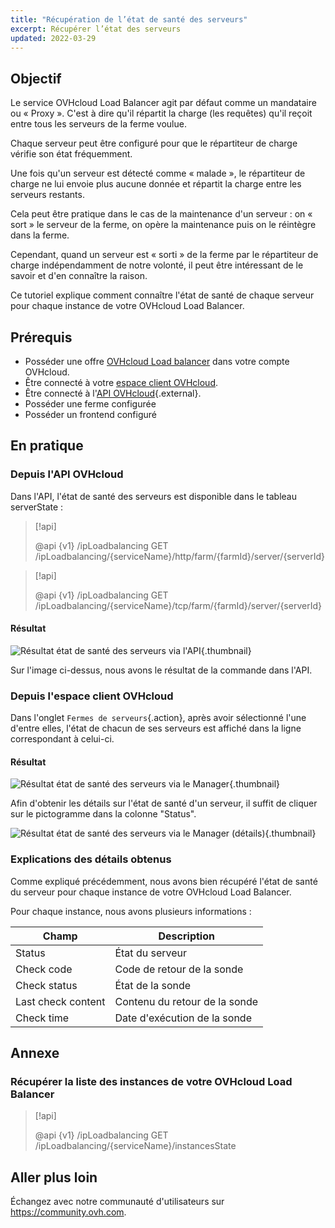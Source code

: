 ```yaml
---
title: "Récupération de l’état de santé des serveurs"
excerpt: Récupérer l’état des serveurs
updated: 2022-03-29
---
```


## Objectif

Le service OVHcloud Load Balancer agit par défaut comme un mandataire ou « Proxy ». C'est à dire qu'il répartit la charge (les requêtes) qu'il reçoit entre tous les serveurs de la ferme voulue.

Chaque serveur peut être configuré pour que le répartiteur de charge vérifie son état fréquemment.

Une fois qu'un serveur est détecté comme « malade », le répartiteur de charge ne lui envoie plus aucune donnée et répartit la charge entre les serveurs restants.

Cela peut être pratique dans le cas de la maintenance d'un serveur : on « sort » le serveur de la ferme, on opère la maintenance puis on le réintègre dans la ferme.

Cependant, quand un serveur est « sorti » de la ferme par le répartiteur de charge indépendamment de notre volonté, il peut être intéressant de le savoir et d'en connaître la raison.

Ce tutoriel explique comment connaître l'état de santé de chaque serveur pour chaque instance de votre OVHcloud Load Balancer.

## Prérequis

- Posséder une offre [OVHcloud Load balancer](https://www.ovh.com/fr/solutions/load-balancer/) dans votre compte OVHcloud.
- Être connecté à votre [espace client OVHcloud](/links/manager).
- Être connecté à l'[API OVHcloud](https://api.ovh.com/){.external}.
- Posséder une ferme configurée
- Posséder un frontend configuré

## En pratique

### Depuis l'API OVHcloud

Dans l'API, l'état de santé des serveurs est disponible dans le tableau serverState :

> [!api]
>
> @api {v1} /ipLoadbalancing GET /ipLoadbalancing/{serviceName}/http/farm/{farmId}/server/{serverId}
> 

> [!api]
>
> @api {v1} /ipLoadbalancing GET /ipLoadbalancing/{serviceName}/tcp/farm/{farmId}/server/{serverId}
> 

#### Résultat

![Résultat état de santé des serveurs via l'API](images/result_serversStateApi.png){.thumbnail}

Sur l'image ci-dessus, nous avons le résultat de la commande dans l'API.

### Depuis l'espace client OVHcloud

Dans l'onglet `Fermes de serveurs`{.action}, après avoir sélectionné l'une d'entre elles, l'état de chacun de ses serveurs est affiché dans la ligne correspondant à celui-ci.

#### Résultat

![Résultat état de santé des serveurs via le Manager](images/farm_server_health.png){.thumbnail}

Afin d'obtenir les détails sur l'état de santé d'un serveur, il suffit de cliquer sur le pictogramme dans la colonne "Status".

![Résultat état de santé des serveurs via le Manager (détails)](images/server_health_detail.png){.thumbnail}

### Explications des détails obtenus

Comme expliqué précédemment, nous avons bien récupéré l'état de santé du serveur pour chaque instance de votre OVHcloud Load Balancer.

Pour chaque instance, nous avons plusieurs informations :

|Champ|Description|
|---|---|
|Status|État du serveur|
|Check code|Code de retour de la sonde|
|Check status|État de la sonde|
|Last check content|Contenu du retour de la sonde|
|Check time|Date d'exécution de la sonde|

## Annexe

### Récupérer la liste des instances de votre OVHcloud Load Balancer

> [!api]
>
> @api {v1} /ipLoadbalancing GET /ipLoadbalancing/{serviceName}/instancesState
> 

## Aller plus loin

Échangez avec notre communauté d'utilisateurs sur <https://community.ovh.com>.
